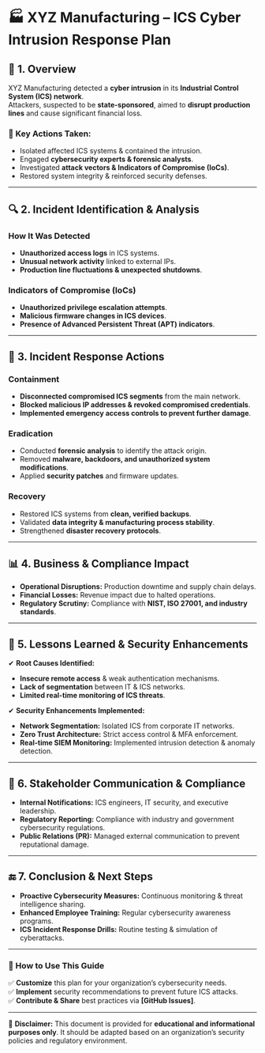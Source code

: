 
# 🏭 XYZ Manufacturing – ICS Cyber Intrusion Response Plan

## 🚨 1. Overview
XYZ Manufacturing detected a **cyber intrusion** in its **Industrial Control System (ICS) network**.  
Attackers, suspected to be **state-sponsored**, aimed to **disrupt production lines** and cause significant financial loss.

### 🔹 Key Actions Taken:
- Isolated affected ICS systems & contained the intrusion.
- Engaged **cybersecurity experts & forensic analysts**.
- Investigated **attack vectors & Indicators of Compromise (IoCs)**.
- Restored system integrity & reinforced security defenses.

---

## 🔍 2. Incident Identification & Analysis
### **How It Was Detected**
- **Unauthorized access logs** in ICS systems.
- **Unusual network activity** linked to external IPs.
- **Production line fluctuations & unexpected shutdowns**.

### **Indicators of Compromise (IoCs)**
- **Unauthorized privilege escalation attempts**.
- **Malicious firmware changes in ICS devices**.
- **Presence of Advanced Persistent Threat (APT) indicators**.

---

## 🛑 3. Incident Response Actions
### **Containment**
- **Disconnected compromised ICS segments** from the main network.
- **Blocked malicious IP addresses & revoked compromised credentials**.
- **Implemented emergency access controls to prevent further damage**.

### **Eradication**
- Conducted **forensic analysis** to identify the attack origin.
- Removed **malware, backdoors, and unauthorized system modifications**.
- Applied **security patches** and firmware updates.

### **Recovery**
- Restored ICS systems from **clean, verified backups**.
- Validated **data integrity & manufacturing process stability**.
- Strengthened **disaster recovery protocols**.

---

## 📊 4. Business & Compliance Impact
- **Operational Disruptions:** Production downtime and supply chain delays.
- **Financial Losses:** Revenue impact due to halted operations.
- **Regulatory Scrutiny:** Compliance with **NIST, ISO 27001, and industry standards**.

---

## 🚀 5. Lessons Learned & Security Enhancements
✔ **Root Causes Identified:**
- **Insecure remote access** & weak authentication mechanisms.
- **Lack of segmentation** between IT & ICS networks.
- **Limited real-time monitoring of ICS threats**.

✔ **Security Enhancements Implemented:**
- **Network Segmentation:** Isolated ICS from corporate IT networks.
- **Zero Trust Architecture:** Strict access control & MFA enforcement.
- **Real-time SIEM Monitoring:** Implemented intrusion detection & anomaly detection.

---

## 📢 6. Stakeholder Communication & Compliance
- **Internal Notifications:** ICS engineers, IT security, and executive leadership.
- **Regulatory Reporting:** Compliance with industry and government cybersecurity regulations.
- **Public Relations (PR):** Managed external communication to prevent reputational damage.

---

## 🔚 7. Conclusion & Next Steps
- **Proactive Cybersecurity Measures:** Continuous monitoring & threat intelligence sharing.
- **Enhanced Employee Training:** Regular cybersecurity awareness programs.
- **ICS Incident Response Drills:** Routine testing & simulation of cyberattacks.

---

### 📌 How to Use This Guide
✅ **Customize** this plan for your organization’s cybersecurity needs.  
✅ **Implement** security recommendations to prevent future ICS attacks.  
✅ **Contribute & Share** best practices via **[GitHub Issues]**.

---

📢 **Disclaimer:** This document is provided for **educational and informational purposes only**. It should be adapted based on an organization’s security policies and regulatory environment.
